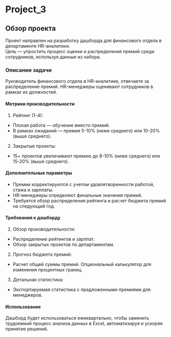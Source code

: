 # Project_3
## Обзор проекта
Проект направлен на разработку дашборда для финансового отдела в департаменте HR-аналитики. \
Цель — упростить процесс оценки и распределения премий среди сотрудников, используя данные из набора.

### Описание задачи
Руководитель финансового отдела в HR-аналитике, отвечаете за распределение премий. HR-менеджеры оценивают сотрудников в рамках их должностей.

#### Метрики производительности
1. Рейтинг (1-4):

- Плохая работа — обучение вместо премий.
- В рамках ожиданий — премия 5-10% (ниже среднего) или 10-20% (выше среднего).

2. Закрытые проекты:

- 15+ проектов увеличивают премию до 8-10% (ниже среднего) или 15-20% (выше среднего).
#### Дополнительные параметры
- Премии корректируются с учетом удовлетворенности работой, стажа и зарплаты.
- HR-менеджеры определяют финальные значения премий.
- Требуется обзор распределения рейтинга и расчет бюджета премий на следующий год.
#### Требования к дашборду
1. Обзор производительности:

- Распределение рейтингов и зарплат.
- Обзор закрытых проектов по департаментам.
2. Прогноз бюджета премий:

- Расчет общей суммы премий.
Опциональный калькулятор для изменения процентных границ.
3. Детальная статистика:

- Экспортируемая статистика с предложенными премиями для менеджеров.
#### Использование
Дашборд будет использоваться ежеквартально, чтобы заменить трудоемкий процесс анализа данных в Excel, автоматизируя и ускоряя принятие решений.
